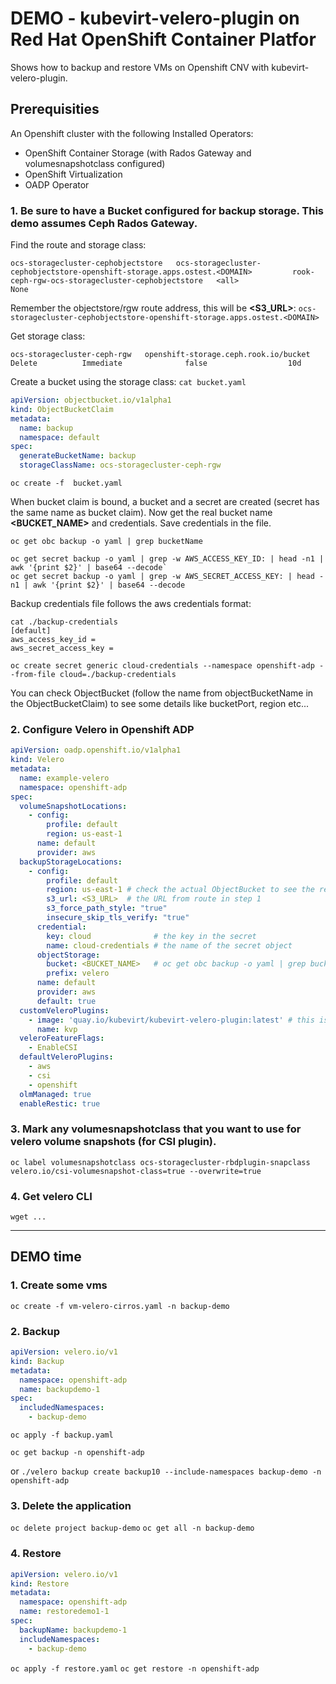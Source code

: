 # DEMO - kubevirt-velero-plugin on Red Hat OpenShift Container Platfor

Shows how to backup and restore VMs on Openshift CNV with kubevirt-velero-plugin. 

## Prerequisities
An Openshift cluster with the following Installed Operators:
- OpenShift Container Storage (with Rados Gateway and volumesnapshotclass configured)
- OpenShift Virtualization
- OADP Operator

### 1. Be sure to have a Bucket configured for backup storage. This demo assumes Ceph Rados Gateway. 

Find the route and storage class:
```oc get route -n openshift-storage
ocs-storagecluster-cephobjectstore   ocs-storagecluster-cephobjectstore-openshift-storage.apps.ostest.<DOMAIN>         rook-ceph-rgw-ocs-storagecluster-cephobjectstore   <all>                             None
```
Remember the objectstore/rgw route address, this will be **<S3_URL>**: `ocs-storagecluster-cephobjectstore-openshift-storage.apps.ostest.<DOMAIN>`

Get storage class:
```oc get sc | grep bucket
ocs-storagecluster-ceph-rgw   openshift-storage.ceph.rook.io/bucket   Delete          Immediate              false                  10d
```
Create a bucket using the storage class:
`cat bucket.yaml`
```yaml
apiVersion: objectbucket.io/v1alpha1
kind: ObjectBucketClaim
metadata:
  name: backup
  namespace: default
spec:
  generateBucketName: backup
  storageClassName: ocs-storagecluster-ceph-rgw
```
`oc create -f  bucket.yaml`


When bucket claim is bound, a bucket and a secret are created (secret has the same name as bucket claim). 
Now get the real bucket name **<BUCKET_NAME>** and credentials. Save credentials in the file.
```
oc get obc backup -o yaml | grep bucketName

oc get secret backup -o yaml | grep -w AWS_ACCESS_KEY_ID: | head -n1 | awk '{print $2}' | base64 --decode`
oc get secret backup -o yaml | grep -w AWS_SECRET_ACCESS_KEY: | head -n1 | awk '{print $2}' | base64 --decode
```
Backup credentials file follows the aws credentials format:
```
cat ./backup-credentials
[default]
aws_access_key_id = 
aws_secret_access_key = 
```
```
oc create secret generic cloud-credentials --namespace openshift-adp --from-file cloud=./backup-credentials
```
You can check ObjectBucket (follow the name from objectBucketName in the ObjectBucketClaim) to see some details like bucketPort, region etc...

### 2. Configure Velero in Openshift ADP
```yaml
apiVersion: oadp.openshift.io/v1alpha1
kind: Velero
metadata:
  name: example-velero
  namespace: openshift-adp
spec:
  volumeSnapshotLocations:
    - config:
        profile: default
        region: us-east-1
      name: default
      provider: aws
  backupStorageLocations:
    - config:
        profile: default
        region: us-east-1 # check the actual ObjectBucket to see the region used
        s3_url: <S3_URL>  # the URL from route in step 1
        s3_force_path_style: "true"
        insecure_skip_tls_verify: "true"
      credential:
        key: cloud              # the key in the secret
        name: cloud-credentials # the name of the secret object
      objectStorage:
        bucket: <BUCKET_NAME>   # oc get obc backup -o yaml | grep bucketName
        prefix: velero
      name: default
      provider: aws
      default: true
  customVeleroPlugins:
    - image: 'quay.io/kubevirt/kubevirt-velero-plugin:latest' # this is the actual plugin that we DEMO
      name: kvp
  veleroFeatureFlags:
    - EnableCSI
  defaultVeleroPlugins:
    - aws
    - csi
    - openshift
  olmManaged: true
  enableRestic: true
```

### 3. Mark any volumesnapshotclass that you want to use for velero volume snapshots (for CSI plugin).

`oc label volumesnapshotclass ocs-storagecluster-rbdplugin-snapclass velero.io/csi-volumesnapshot-class=true --overwrite=true`

### 4. Get velero CLI 

`wget ...`

--------

## DEMO time

### 1. Create some vms
`oc create -f vm-velero-cirros.yaml -n backup-demo`

### 2. Backup
```yaml
apiVersion: velero.io/v1
kind: Backup
metadata:
  namespace: openshift-adp
  name: backupdemo-1
spec:
  includedNamespaces:
    - backup-demo
```

`oc apply -f backup.yaml`

`oc get backup -n openshift-adp`

or
`./velero backup create backup10 --include-namespaces backup-demo -n openshift-adp`

### 3. Delete the application
`oc delete project backup-demo`
`oc get all -n backup-demo`

### 4. Restore 

```yaml
apiVersion: velero.io/v1
kind: Restore
metadata:
  namespace: openshift-adp
  name: restoredemo1-1
spec:
  backupName: backupdemo-1
  includeNamespaces:
    - backup-demo
```

`oc apply -f restore.yaml`
`oc get restore -n openshift-adp`